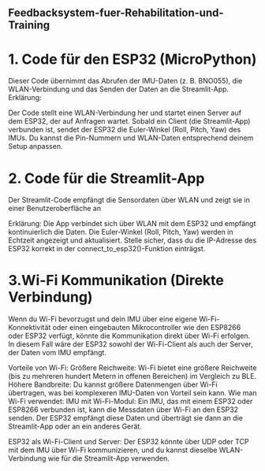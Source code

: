 ## Feedbacksystem-fuer-Rehabilitation-und-Training


# 1. Code für den ESP32 (MicroPython)
Dieser Code übernimmt das Abrufen der IMU-Daten (z. B. BNO055), die WLAN-Verbindung und das Senden der Daten an die Streamlit-App.
Erklärung:

Der Code stellt eine WLAN-Verbindung her und startet einen Server auf dem ESP32, der auf Anfragen wartet.
Sobald ein Client (die Streamlit-App) verbunden ist, sendet der ESP32 die Euler-Winkel (Roll, Pitch, Yaw) des IMUs.
Du kannst die Pin-Nummern und WLAN-Daten entsprechend deinem Setup anpassen.

# 2. Code für die Streamlit-App
Der Streamlit-Code empfängt die Sensordaten über WLAN und zeigt sie in einer Benutzeroberfläche an

Erklärung:
Die App verbindet sich über WLAN mit dem ESP32 und empfängt kontinuierlich die Daten.
Die Euler-Winkel (Roll, Pitch, Yaw) werden in Echtzeit angezeigt und aktualisiert.
Stelle sicher, dass du die IP-Adresse des ESP32 korrekt in der connect_to_esp32()-Funktion einträgst.


# 3.Wi-Fi Kommunikation (Direkte Verbindung)
Wenn du Wi-Fi bevorzugst und dein IMU über eine eigene Wi-Fi-Konnektivität oder einen eingebauten Mikrocontroller wie den ESP8266 oder ESP32 verfügt, könnte die Kommunikation direkt über Wi-Fi erfolgen. In diesem Fall wäre der ESP32 sowohl der Wi-Fi-Client als auch der Server, der Daten vom IMU empfängt.

Vorteile von Wi-Fi:
Größere Reichweite: Wi-Fi bietet eine größere Reichweite (bis zu mehreren hundert Metern in offenen Bereichen) im Vergleich zu BLE.
Höhere Bandbreite: Du kannst größere Datenmengen über Wi-Fi übertragen, was bei komplexeren IMU-Daten von Vorteil sein kann.
Wie man Wi-Fi verwendet:
IMU mit Wi-Fi-Modul: Ein IMU, das mit einem ESP32 oder ESP8266 verbunden ist, kann die Messdaten über Wi-Fi an den ESP32 senden. Der ESP32 empfängt diese Daten und überträgt sie dann an die Streamlit-App oder an ein anderes Gerät.

ESP32 als Wi-Fi-Client und Server: Der ESP32 könnte über UDP oder TCP mit dem IMU über Wi-Fi kommunizieren, und du kannst dieselbe WLAN-Verbindung wie für die Streamlit-App verwenden.
